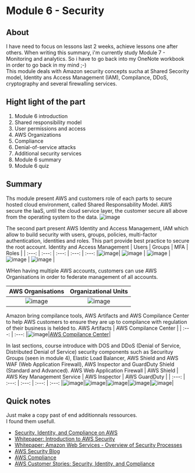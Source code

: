 Module 6 - Security
================


About
------------
I have need to focus on lessons last 2 weeks, achieve lessons one after others. When writing this summary, i'm currently study Module 7 - Monitoring and analytics. So i have to go back into my OneNote workbook in order to go back in my mind ;-)\
This module deals with Amazon security concepts sucha at Shared Secority model, Identity ans Access Management (IAM), Compilance, DDoS, cryptography and several firewalling services.

Hight light of the part
--
1. Module 6 introduction
2. Shared responsibility model
3. User permissions and access
4. AWS Organizations
5. Compliance
6. Denial-of-service attacks
7. Additional security services
8. Module 6 summary
9. Module 6 quiz

Summary
--
Ths module present AWS and customers role of each parts to secure hosted cloud environment, called Shared Responsability Model. AWS secure the IaaS, until the cloud service layer, the customer secure all above from the operating system to the data. 
![image](https://user-images.githubusercontent.com/79169883/135729524-64ab7503-07da-40f3-8113-ab7c96e44b1b.png)

The second part present AWS Identity and Access Management, IAM which allow to build security with users, groups, policies, multi-factor authentication, identities and roles. This part provide best practice to secure the root account. 
Identity and Access Management | Users | Groups | MFA | Roles |
| :---: | :---: | :---: | :---: | :---:
|![image](https://user-images.githubusercontent.com/79169883/135730275-606d991f-35f8-4736-8054-1dc292bf69c0.png)| ![image](https://user-images.githubusercontent.com/79169883/135730398-83f195e7-881e-4c2b-988c-090f18690a6c.png) | ![image](https://user-images.githubusercontent.com/79169883/135730410-ae1e8c3d-4969-4179-a200-934ea1538573.png) | ![image](https://user-images.githubusercontent.com/79169883/135730448-41660534-7ccd-4e40-be2a-4ed35b616c64.png) | ![image](https://user-images.githubusercontent.com/79169883/135730478-e7afce75-0ca9-49c2-8819-fd8e0875b104.png) | 

WHen having multiple AWS accounts, customers can use AWS Organisations in order to federate management of all accounts.

AWS Organisations | Organizational Units |
| :---: | :---: 
|![image](https://user-images.githubusercontent.com/79169883/135730578-ee8e6f9c-8c4b-4138-be39-2763f7f8234f.png)|![image](https://user-images.githubusercontent.com/79169883/135730601-56afed8a-9093-45c7-9f01-99aa8726f5e1.png)|

Amazon bring compilance tools, AWS Artifacts and AWS Compilance Center to help AWS customers to ensure they are up to compilance with regulation of their business is helded to.
AWS Artifacts | AWS Compilance Center |
| :---: | :---:
|![image](https://user-images.githubusercontent.com/79169883/135730651-312d771a-1e8a-4864-a3dc-89a640df13a7.png)|[AWS Compilance Center](https://aws.amazon.com/fr/compliance/customer-center/ "AWS Compilance Center")|

In last sections, course introduce with DOS and DDoS (Denial of Service, Distributed Denial of Service) security components such as Securituy Groups (seen in module 4), Elastic Load Balancer, AWS Shield and AWS WAF (Web Application Firewall), AWS Inspector and GuardDuty Shield (Standard and Advanced).
AWS Web Application Firewall | AWS Shield | AWS Key Management Service | AWS Inspector | AWS GuardDuty |
| :---: | :---: | :---: | :---: | :---:
|![image](https://user-images.githubusercontent.com/79169883/135730836-999ce5af-feb5-48bc-a712-074c8a7df5e4.png)|![image](https://user-images.githubusercontent.com/79169883/135730847-77731bbf-b224-4f3a-9327-86020c4d5841.png)|![image](https://user-images.githubusercontent.com/79169883/135730861-888aeeb6-3f4f-4149-b646-d473d40c99aa.png)|![image](https://user-images.githubusercontent.com/79169883/135730876-ad482187-f56d-468d-96fe-02557a62f31a.png)|![image](https://user-images.githubusercontent.com/79169883/135730894-71cc9981-ca49-41d4-a829-79c3dca83fa3.png)| 

Quick notes
--
Just make a copy past of end additionnals ressources.\
I found them usefull.

* [Security, Identity, and Compliance on AWS](https://aws.amazon.com/fr/products/security/ "Security, Identity, and Compliance on AWS")
* [Whitepaper: Introduction to AWS Security](https://docs.aws.amazon.com/whitepapers/latest/introduction-aws-security/welcome.html "Whitepaper: Introduction to AWS Security")
* [Whitepaper: Amazon Web Services - Overview of Security Processes](https://docs.aws.amazon.com/whitepapers/latest/aws-overview-security-processes/aws-overview-security-processes.pdf "Whitepaper: Amazon Web Services - Overview of Security Processes")
* [AWS Security Blog](https://aws.amazon.com/fr/blogs/security/ "AWS Security Blog")
* [AWS Compliance](https://aws.amazon.com/fr/compliance/ "AWS Compliance")
* [AWS Customer Stories: Security, Identity, and Compliance](https://aws.amazon.com/fr/solutions/case-studies/?customer-references-cards.sort-by=item.additionalFields.publishedDate&customer-references-cards.sort-order=desc&awsf.customer-references-location=*all&awsf.customer-references-segment=*all&awsf.customer-references-product=product%23vpc%7Cproduct%23api-gateway%7Cproduct%23cloudfront%7Cproduct%23route53%7Cproduct%23directconnect%7Cproduct%23elb&awsf.customer-references-category=category%23security-identity-compliance "AWS Customer Stories: Security, Identity, and Compliance")


